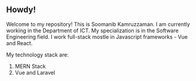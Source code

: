 ## Howdy! 

Welcome to my repository! This is Soomanib Kamruzzaman. I am currently working in the Department of ICT. My specialization is in the Software Engineering field. I work full-stack mostle in Javascript frameworks - Vue and React.

My technology stack are:

1. MERN Stack
2. Vue and Laravel
